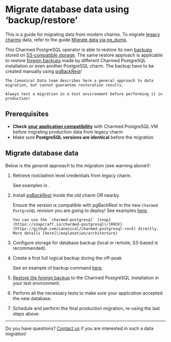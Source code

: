 # Migrate database data using ‘backup/restore’

This is a guide for migrating data from modern charms. To migrate [legacy charms](/explanation/charm-versions/legacy-charm) data, refer to the guide [Migrate data via pg_dump](/how-to/development/migrate-data-via-pg-dump).

This Charmed PostgreSQL operator is able to restore its own [backups](/how-to/back-up-and-restore/restore-a-backup) stored on [S3-compatible storage](/how-to/back-up-and-restore/configure-s3-aws). The same restore approach is applicable to restore [foreign backups](/how-to/back-up-and-restore/migrate-a-cluster) made by different Charmed PostgreSQL installation or even another PostgreSQL charm. The backup have to be created manually using [pgBackRest](https://pgbackrest.org/)!

```{caution}
The Canonical Data team describes here a general approach to data migration, but cannot guarantee restoration results. 

Always test a migration in a test environment before performing it in production!
```

## Prerequisites

* **Check [your application compatibility](/explanation/charm-versions/index)** with Charmed PostgreSQL VM before migrating production data from legacy charm
* Make sure **PostgreSQL versions are identical** before the migration

## Migrate database data

Below is the *general approach* to the migration (see warning above!):

1. Retrieve root/admin level credentials from legacy charm. 

   See examples in [](/how-to/development/migrate-data-via-pg-dump).

2. Install [pgBackRest](https://pgbackrest.org/) inside the old charm OR nearby. 

    Ensure the version is compatible with pgBackRest in the new `Charmed PostgreSQL` revision you are going to deploy! See examples [here](https://pgbackrest.org/user-guide.html#installation).

   ```{note}
   You can use the `charmed-postgresql` [snap](https://snapcraft.io/charmed-postgresql)/[ROCK](https://github.com/canonical/charmed-postgresql-rock) directly. More details [here](/explanation/architecture)
   ```

3. Configure storage for database backup (local or remote, S3-based is recommended).

4. Create a first full logical backup during the off-peak 

   See an example of backup command [here](https://github.com/canonical/postgresql-k8s-operator/commit/f39caaa4c5c85afdb157bd53df54a24a1b9687ac#diff-cc5993b9da2438ecff27897b3ab9d2f9bc445cbf5b4f6369a1a0c2f404fe6a4fR186-R212).

5. [Restore the foreign backup](/how-to/back-up-and-restore/migrate-a-cluster) to the Charmed PostgreSQL installation in your test environment.
6. Perform all the necessary tests to make sure your application accepted the new database.
7. Schedule and perform the final production migration, re-using the last steps above.

---

Do you have questions? [Contact us](/reference/contacts) if you are interested in such a data migration!

